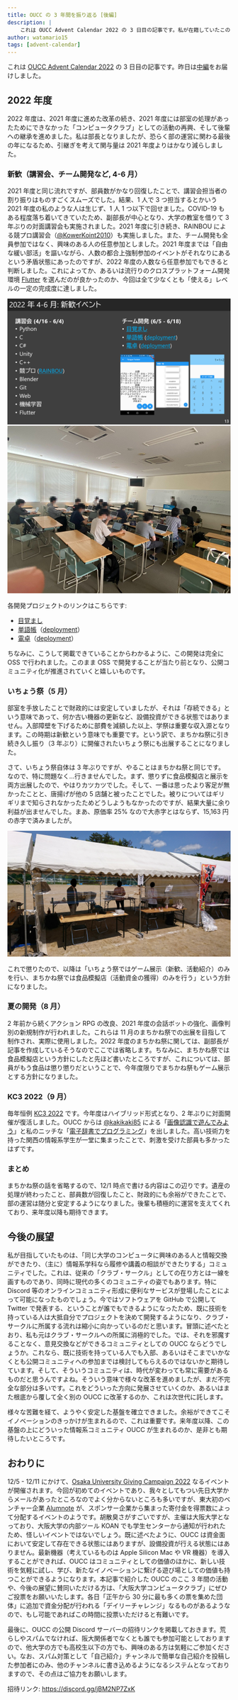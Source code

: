 ```yaml
---
title: OUCC の 3 年間を振り返る [後編]
description: |
    これは OUCC Advent Calendar 2022 の 3 日目の記事です。私が在籍していたこの 3 年間、OUCC がどのような事態に陥り、変遷を遂げてきたかをまとめています。どこの団体でもそうだと思いますが、OUCC も例に漏れず、色々な危機に瀕することとなりました。後編では 2022 年度を扱っています。
author: watamario15
tags: [advent-calendar]
---
```


これは [OUCC Advent Calendar 2022](https://adventar.org/calendars/7859) の 3 日目の記事です。昨日は[中編](/blog/articles/870)をお届けしました。

## 2022 年度
2022 年度は、2021 年度に進めた改革の続き、2021 年度には部室の処理があったためにできなかった「コンピュータクラブ」としての活動の再興、そして後輩への継承を進めました。私は部長となりましたが、恐らく部の運営に関わる最後の年になるため、引継ぎを考えて関与量は 2021 年度よりはかなり減らしました。

### 新歓（講習会、チーム開発など, 4-6 月）
2021 年度と同じ流れですが、部員数がかなり回復したことで、講習会担当者の割り振りはものすごくスムーズでした。結果、1 人で 3 つ担当するとかいう 2021 年度の私のような人は生じず、1 人 1 つ以下で回せました。COVID-19 もある程度落ち着いてきていたため、副部長が中心となり、大学の教室を借りて 3 年ぶりの対面講習会も実施されました。2021 年度に引き続き、RAINBOU による競プロ講習会（[@KowerKoint2010](https://twitter.com/KowerKoint2010)）も実施しました。また、チーム開発も全員参加ではなく、興味のある人の任意参加としました。2021 年度までは「自由な緩い部活」を謳いながら、人数の都合上強制参加のイベントがそれなりにあるという矛盾状態にあったのですが、2022 年度の人数なら任意参加でもできると判断しました。これによってか、あるいは流行りのクロスプラットフォーム開発環境 [Flutter](https://flutter.dev/) を選んだのが良かったのか、今回は全て少なくとも「使える」レベルの一定の完成度に達しました。

![新歓イベント](./871/welcome-2022.png)
![対面講習会](./871/lecture-inperson.jpg)

各開発プロジェクトのリンクはこちらです:
- [目覚まし](https://github.com/OUCC/alarm2022)
- [単語帳](https://github.com/OUCC/EnglishWordCard2022)（[deployment](https://oucc.github.io/EnglishWordCard2022/)）
- [電卓](https://github.com/OUCC/calculator2022)（[deployment](https://oucc.github.io/calculator2022/)）

ちなみに、こうして掲載できていることからわかるように、この開発は完全に OSS で行われました。このまま OSS で開発することが当たり前となり、公開コミュニティ化が推進されていくと嬉しいものです。

### いちょう祭（5 月）
部室を手放したことで財政的には安定していましたが、それは「存続できる」という意味であって、何か古い機器の更新など、設備投資ができる状態ではありません。入部障壁を下げるために部費を減額した以上、学祭は重要な収入源となります。この時期は新歓という意味でも重要です。という訳で、まちかね祭に引き続き久し振り（3 年ぶり）に開催されたいちょう祭にも出展することになりました。

さて、いちょう祭自体は 3 年ぶりですが、やることはまちかね祭と同じです。なので、特に問題なく...行きませんでした。まず、懲りずに食品模擬店と展示を両方出展したので、やはりカツカツでした。そして、一番は思ったより客足が無かったことと、唐揚げが他の 5 店舗と被ったことでした。被りについてはギリギリまで知らされなかったためどうしようもなかったのですが、結果大量に余り利益が出ませんでした。まあ、原価率 25% なので大赤字とはならず、15,163 円の赤字で済みましたが。

![食品模擬店](./871/icho2022-chicken.jpg)

これで懲りたので、以降は「いちょう祭ではゲーム展示（新歓、活動紹介）のみを行い、まちかね祭では食品模擬店（活動資金の獲得）のみを行う」という方針になりました。

### 夏の開発（8 月）
2 年前から続くアクション RPG の改良、2021 年度の会話ボットの強化、画像判別の新規制作が行われました。これらは 11 月のまちかね祭での出展を目指して制作され、実際に使用しました。2022 年度のまちかね祭に関しては、副部長が記事を作成しているそうなのでここでは省略します。ちなみに、まちかね祭では食品模擬店という方針にしたと先ほど書いたところですが、これについては、部員がもう食品は懲り懲りだということで、今年度限りでまちかね祭もゲーム展示とする方針になりました。

### KC3 2022（9 月）
毎年恒例 [KC3 2022](https://kc3.me/news/387/) です。今年度はハイブリッド形式となり、2 年ぶりに対面開催が復活しました。OUCC からは [@kakikaki85](https://twitter.com/kakikaki85) による「[画像認識で遊んでみよう](https://kc3.me/study/451/)」と私のニッチな「[電子辞書でプログラミング](https://kc3.me/study/485/)」を出しました。高い技術力を持った関西の情報系学生が一堂に集まったことで、刺激を受けた部員も多かったはずです。

### まとめ
まちかね祭の話を省略するので、12/1 時点で書ける内容はこの辺りです。遺産の処理が終わったこと、部員数が回復したこと、財政的にも余裕ができたことで、部の運営は随分と安定するようになりました。後輩も積極的に運営を支えてくれており、来年度以降も期待できます。

## 今後の展望
私が目指していたものは、「同じ大学のコンピュータに興味のある人と情報交換ができたり、（主に）情報系学科なら履修や講義の相談ができたりする」コミュニティでした。これは、従来の「クラブ・サークル」としての在り方とは一線を画すものであり、同時に現代の多くのコミュニティの姿でもあります。特に Discord 等のオンラインコミュニティ形成に便利なサービスが登場したことによって可能になったものでしょう。今ではソフトウェアを GitHub で公開して Twitter で発表する、ということが誰でもできるようになったため、既に技術を持っている人は大抵自分でプロジェクトを決めて開発するようになり、クラブ・サークルに所属する流れは縮小に向かっているのだと思います。冒頭に述べたとおり、私も元はクラブ・サークルへの所属に消極的でした。では、それを邪魔することなく、意見交換などができるコミュニティとしての OUCC ならどうでしょうか。これなら、既に技術を持っている人でも入部、あるいはそこまでいかなくとも公開コミュニティへの参加までは検討してもらえるのではないかと期待しています。そして、そういうコミュニティは、時代が変わっても常に需要があるものだと思うんですよね。そういう意味で様々な改革を進めましたが、まだ不完全な部分は多いです。これをどういった方向に発展させていくのか、あるいはまた根底から覆して全く別の OUCC に改革するのか、これは次世代に託します。

様々な苦難を経て、ようやく安定した基盤を確立できました。余裕ができてこそイノベーションのきっかけが生まれるので、これは重要です。来年度以降、この基盤の上にどういった情報系コミュニティ OUCC が生まれるのか、是非とも期待したいところです。

## おわりに
12/5 - 12/11 にかけて、[Osaka University Giving Campaign 2022](https://osaka-u.giving-campaign.jp/) なるイベントが開催されます。今回が初めてのイベントであり、我々としてもつい先日大学からメールがあったところなのでよく分からないところも多いですが、東大初のベンチャー企業 [Alumnote](https://corporate.alumnote.jp/) が、スポンサー企業から集まった寄付金を得票数によって分配するイベントのようです。胡散臭さがすごいですが、主催は大阪大学となっており、大阪大学の内部ツール KOAN でも学生センターから通知が行われたため、怪しいイベントではないでしょう。既に述べたように、OUCC は資金面において安定して存在できる状態にはありますが、設備投資が行える状態にはありません。最新機器（考えているものは Apple Silicon Mac や VR 機器）を導入することができれば、OUCC はコミュニティとしての価値のほかに、新しい技術を気軽に試し、学び、新たなイノベーションに繋げる遊び場としての価値も持つことができるようになります。本記事で紹介した OUCC のここ 3 年間の活動や、今後の展望に賛同いただける方は、「大阪大学コンピュータクラブ」にぜひご投票をお願いいたします。各日「正午から 30 分に最も多くの票を集めた団体」に追加で資金分配が行われる「デイリーチャレンジ」なるものがあるようなので、もし可能であればこの時間に投票いただけると有難いです。

最後に、OUCC の公開 Discord サーバーの招待リンクを掲載しておきます。荒らしやスパムでなければ、阪大関係者でなくとも誰でも参加可能としておりますので、他大学の方でも高校生以下の方でも、興味のある方は気軽にご参加ください。なお、スパム対策として「自己紹介」チャンネルで簡単な自己紹介を投稿した参加者にのみ、他のチャンネルに書き込めるようになるシステムとなっておりますので、その点はご協力をお願いします。

招待リンク: <https://discord.gg/jBM2NP7ZxK>
